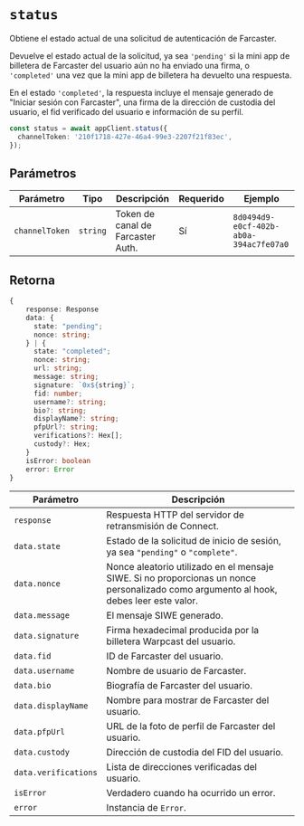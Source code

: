 # `status`

Obtiene el estado actual de una solicitud de autenticación de Farcaster.

Devuelve el estado actual de la solicitud, ya sea `'pending'` si la mini app de billetera de Farcaster del usuario aún no ha enviado una firma, o `'completed'` una vez que la mini app de billetera ha devuelto una respuesta.

En el estado `'completed'`, la respuesta incluye el mensaje generado de "Iniciar sesión con Farcaster", una firma de la dirección de custodia del usuario, el fid verificado del usuario e información de su perfil.

```ts
const status = await appClient.status({
  channelToken: '210f1718-427e-46a4-99e3-2207f21f83ec',
});
```

## Parámetros

| Parámetro      | Tipo     | Descripción                       | Requerido | Ejemplo                                |
| -------------- | -------- | --------------------------------- | --------- | -------------------------------------- |
| `channelToken` | `string` | Token de canal de Farcaster Auth. | Sí        | `8d0494d9-e0cf-402b-ab0a-394ac7fe07a0` |

## Retorna

```ts
{
    response: Response
    data: {
      state: "pending";
      nonce: string;
    } | {
      state: "completed";
      nonce: string;
      url: string;
      message: string;
      signature: `0x${string}`;
      fid: number;
      username?: string;
      bio?: string;
      displayName?: string;
      pfpUrl?: string;
      verifications?: Hex[];
      custody?: Hex;
    }
    isError: boolean
    error: Error
}
```

| Parámetro            | Descripción                                                                                                                            |
| -------------------- | -------------------------------------------------------------------------------------------------------------------------------------- |
| `response`           | Respuesta HTTP del servidor de retransmisión de Connect.                                                                               |
| `data.state`         | Estado de la solicitud de inicio de sesión, ya sea `"pending"` o `"complete"`.                                                         |
| `data.nonce`         | Nonce aleatorio utilizado en el mensaje SIWE. Si no proporcionas un nonce personalizado como argumento al hook, debes leer este valor. |
| `data.message`       | El mensaje SIWE generado.                                                                                                              |
| `data.signature`     | Firma hexadecimal producida por la billetera Warpcast del usuario.                                                                     |
| `data.fid`           | ID de Farcaster del usuario.                                                                                                           |
| `data.username`      | Nombre de usuario de Farcaster.                                                                                                        |
| `data.bio`           | Biografía de Farcaster del usuario.                                                                                                    |
| `data.displayName`   | Nombre para mostrar de Farcaster del usuario.                                                                                          |
| `data.pfpUrl`        | URL de la foto de perfil de Farcaster del usuario.                                                                                     |
| `data.custody`       | Dirección de custodia del FID del usuario.                                                                                             |
| `data.verifications` | Lista de direcciones verificadas del usuario.                                                                                          |
| `isError`            | Verdadero cuando ha ocurrido un error.                                                                                                 |
| `error`              | Instancia de `Error`.                                                                                                                  |

